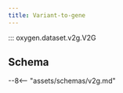 ```yaml
---
title: Variant-to-gene
---
```


::: oxygen.dataset.v2g.V2G

## Schema

--8<-- "assets/schemas/v2g.md"

